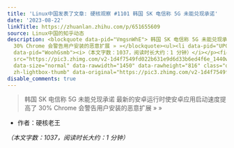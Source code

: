 ```yaml
---
title: 'Linux中国发表了文章: 硬核观察 #1101 韩国 SK 电信称 5G 未能兑现承诺'
date: '2023-08-22'
linkTitle: https://zhuanlan.zhihu.com/p/651655609
source: Linux中国的知乎动态
description: <blockquote data-pid="VmgsnWhE"> 韩国 SK 电信称 5G 未能兑现承诺 最新的安卓运行时使安卓应用启动速度提高了
  30% Chrome 会警告用户安装的恶意扩展 » »</blockquote><ul><li data-pid="UPCv-OOZ">作者：硬核老王</li></ul><p
  data-pid="WoohGsmb"><i>（本文字数：1037，阅读时长大约：1 分钟）</i></p><figure data-size="normal"><img
  src="https://pic3.zhimg.com/v2-1d4f7549fd022b631e9d6d33b6ed4f6e_1440w.jpg" data-caption=""
  data-size="normal" data-rawwidth="1450" data-rawheight="816" class="origin_image
  zh-lightbox-thumb" data-original="https://pic3.zhimg.com/v2-1d4f7549fd022b631 ...
disable_comments: true
---
```

<blockquote data-pid="VmgsnWhE"> 韩国 SK 电信称 5G 未能兑现承诺 最新的安卓运行时使安卓应用启动速度提高了 30% Chrome 会警告用户安装的恶意扩展 » »</blockquote><ul><li data-pid="UPCv-OOZ">作者：硬核老王</li></ul><p data-pid="WoohGsmb"><i>（本文字数：1037，阅读时长大约：1 分钟）</i></p><figure data-size="normal"><img src="https://pic3.zhimg.com/v2-1d4f7549fd022b631e9d6d33b6ed4f6e_1440w.jpg" data-caption="" data-size="normal" data-rawwidth="1450" data-rawheight="816" class="origin_image zh-lightbox-thumb" data-original="https://pic3.zhimg.com/v2-1d4f7549fd022b631 ...